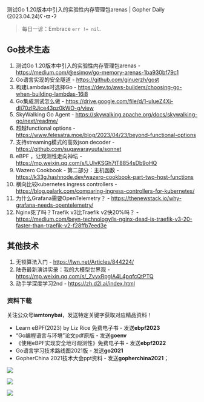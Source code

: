 测试Go 1.20版本中引入的实验性内存管理包arenas | Gopher Daily (2023.04.24)ʕ◔ϖ◔ʔ

>每日一谚：Embrace `err != nil`.

## Go技术生态

1. 测试Go 1.20版本中引入的实验性内存管理包arenas - https://medium.com/@esimov/go-memory-arenas-1ba930bf79c1
2. Go语言实现的安全隧道 - https://github.com/ginuerzh/gost
3. 构建Lambdas时选择Go - https://dev.to/aws-builders/choosing-go-when-building-lambdas-16i8
4. Go集成测试怎么做 - https://drive.google.com/file/d/1-uIueZ4Xj-dIi70zlRJice43pz0kWO-g/view
5. SkyWalking Go Agent  - https://skywalking.apache.org/docs/skywalking-go/next/readme/
6. 超越functional options - https://www.felesatra.moe/blog/2023/04/23/beyond-functional-options
7. 支持streaming模式的高效json decoder - https://github.com/sugawarayuuta/sonnet
8. eBPF ，让观测性走向神坛 - https://mp.weixin.qq.com/s/LUlvKSGh7tT8854sDb9oHQ
9. Wazero Cookbook - 第二部分：主机函数 - https://k33g.hashnode.dev/wazero-cookbook-part-two-host-functions
10. 横向比较kubernetes ingress controllers - https://blog.palark.com/comparing-ingress-controllers-for-kubernetes/
11. 为什么Grafana需要OpenTelemetry？ - https://thenewstack.io/why-grafana-needs-opentelemetry/
12. Nginx死了吗？Traefik v3比Traefik v2快20%吗？ - https://medium.com/beyn-technology/is-nginx-dead-is-traefik-v3-20-faster-than-traefik-v2-f28ffb7eed3e

## 其他技术

1. 无锁算法入门 - https://lwn.net/Articles/844224/
2. 陆奇最新演讲实录：我的大模型世界观 - https://mp.weixin.qq.com/s/_ZvyxRpgIA4L4pqfcQtPTQ
3. 动手学深度学习2nd - https://zh.d2l.ai/index.html

### 资料下载

关注公众号**iamtonybai**，发送特定关键字获取对应精品资料！

* Learn eBPF(2023) by Liz Rice 免费电子书 - 发送**ebpf2023**
* “Go编程语言与环境”论文pdf原版 - 发送**goenv**
* 《使用eBPF实现安全地可观测性》免费电子书 - 发送**ebpf2022**
* Go语言学习技术路线图2021版 - 发送**go2021**
* GopherChina 2021技术大会ppt资料 - 发送**gopherchina2021**；

![](https://mmbiz.qpic.cn/mmbiz_png/cH6WzfQ94mb54jsFJZ3Knmz8obUsf3PBShthmdSw5E01TcYmUReGkj0BWpxHak1HlnlzHvLmKax53YSGr7aNlA/0?wx_fmt=png)

![](https://mmbiz.qpic.cn/mmbiz_png/cH6WzfQ94mZsOgPXTXZgWiaE03ib9r9WFJXC6xJCA5Y6VSesOZqlGxYfODibvR7UPGxiaM7SZZNQZkRtggPXEfBdwQ/0?wx_fmt=png)

![](https://mmbiz.qpic.cn/mmbiz_png/cH6WzfQ94mb54jsFJZ3Knmz8obUsf3PBrSoqeMvoWCticN2cpU64fJ0FYQdXJhP7ia7WRh8628uOAsQYeE2NibRRw/0?wx_fmt=png)

